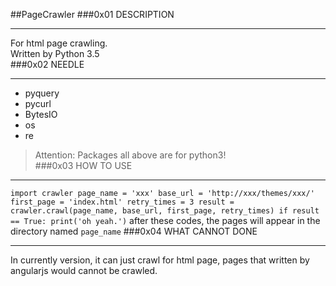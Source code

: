 ##PageCrawler
###0x01 DESCRIPTION
***
For html page crawling.  
Written by Python 3.5  
###0x02 NEEDLE
***
* pyquery
* pycurl
* BytesIO
* os
* re
>Attention: Packages all above are for python3!  
###0x03 HOW TO USE
***
`import crawler
page_name = 'xxx'
base_url = 'http://xxx/themes/xxx/'
first_page = 'index.html'
retry_times = 3
result = crawler.crawl(page_name, base_url, first_page, retry_times)
if result == True:
    print('oh yeah.')`
after these codes, the pages will appear in the directory named `page_name`
###0x04 WHAT CANNOT DONE
***
In currently version, it can just crawl for html page, pages that written by angularjs would cannot be crawled.
